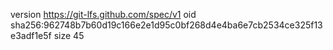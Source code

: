 version https://git-lfs.github.com/spec/v1
oid sha256:962748b7b60d19c166e2e1d95c0bf268d4e4ba6e7cb2534ce325f13e3adf1e5f
size 45
